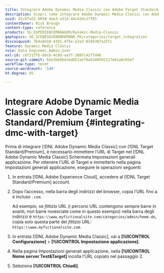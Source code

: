 ```yaml
---
title: Integrare Adobe Dynamic Media Classic con Adobe Target Standard/Premium
description: Scopri come integrare Adobe Dynamic Media Classic con Adobe Target Standard/Premium.
uuid: d1c07a52-b058-4ae3-a31d-44c43dc27f65
contentOwner: Rick Brough
content-type: reference
products: SG_EXPERIENCEMANAGER/Dynamic-Media-Classic
geptopics: SG_SCENESEVENONDEMAND_PK/categories/target_integration
discoiquuid: 3b4add18-4191-475e-a3a3-0184367a25fc
feature: Dynamic Media Classic
role: Data Engineer,Admin,User
exl-id: c6f217fb-89cb-4c8d-aa7f-309fc42f7d46
source-git-commit: 65e3b69bdcbd651a5f9ab100592217e61a8c05ef
workflow-type: tm+mt
source-wordcount: '149'
ht-degree: 0%

---
```


# Integrare Adobe Dynamic Media Classic con Adobe Target Standard/Premium {#integrating-dmc-with-target}

Prima di integrare [!DNL Adobe Dynamic Media Classic] con [!DNL Target Standard/Premium], è necessario immettere l’URL di Target nel [!DNL Adobe Dynamic Media Classic] Schermata Impostazioni generali applicazione. Per ottenere l&#39;URL di Target e immetterlo nella pagina Impostazioni generali applicazione, eseguire le operazioni seguenti:

1. In entrata [!DNL Adobe Experience Cloud], accedere al [!DNL Target Standard/Premium] account.
1. Dopo l’accesso, nella barra degli indirizzi del browser, copia l’URL fino a e incluso `.com`.

   Ad esempio, se *fittizio* URL (i percorsi URL contengono sempre barre in avanti, non barre rovesciate come in questo esempio) nella barra degli indirizzi è `https:\\www.myfictionalsite.com/categories/admin/home.do`, copia solo questa parte del *fittizio* URL: `https:\\www.myfictionalsite.com`.

1. In entrata [!DNL Adobe Dynamic Media Classic], vai a **[!UICONTROL Configurazione]** > **[!UICONTROL Impostazione applicazione]**.
1. Nella pagina Impostazioni generali applicazione, nella **[!UICONTROL Nome server Test&amp;Target]** incolla l’URL copiato nel passaggio 2.
1. Seleziona **[!UICONTROL Chiudi]**.
